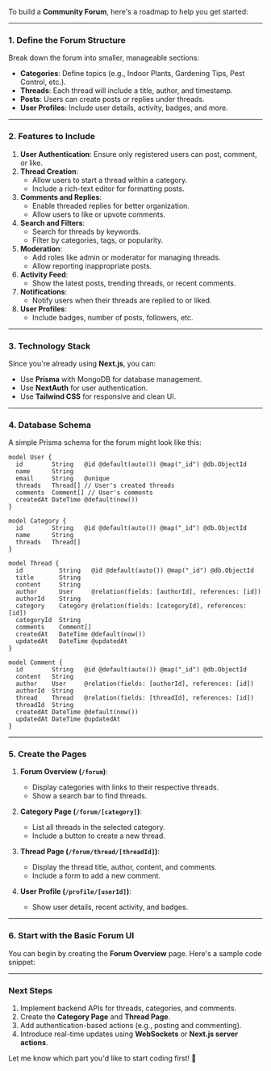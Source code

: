 To build a **Community Forum**, here's a roadmap to help you get started:

---

### **1. Define the Forum Structure**
Break down the forum into smaller, manageable sections:
- **Categories**: Define topics (e.g., Indoor Plants, Gardening Tips, Pest Control, etc.).
- **Threads**: Each thread will include a title, author, and timestamp.
- **Posts**: Users can create posts or replies under threads.
- **User Profiles**: Include user details, activity, badges, and more.

---

### **2. Features to Include**
1. **User Authentication**: Ensure only registered users can post, comment, or like.
2. **Thread Creation**:
   - Allow users to start a thread within a category.
   - Include a rich-text editor for formatting posts.
3. **Comments and Replies**:
   - Enable threaded replies for better organization.
   - Allow users to like or upvote comments.
4. **Search and Filters**:
   - Search for threads by keywords.
   - Filter by categories, tags, or popularity.
5. **Moderation**:
   - Add roles like admin or moderator for managing threads.
   - Allow reporting inappropriate posts.
6. **Activity Feed**:
   - Show the latest posts, trending threads, or recent comments.
7. **Notifications**:
   - Notify users when their threads are replied to or liked.
8. **User Profiles**:
   - Include badges, number of posts, followers, etc.

---

### **3. Technology Stack**
Since you're already using **Next.js**, you can:
- Use **Prisma** with MongoDB for database management.
- Use **NextAuth** for user authentication.
- Use **Tailwind CSS** for responsive and clean UI.

---

### **4. Database Schema**
A simple Prisma schema for the forum might look like this:

```prisma
model User {
  id        String   @id @default(auto()) @map("_id") @db.ObjectId
  name      String
  email     String   @unique
  threads   Thread[] // User's created threads
  comments  Comment[] // User's comments
  createdAt DateTime @default(now())
}

model Category {
  id        String   @id @default(auto()) @map("_id") @db.ObjectId
  name      String
  threads   Thread[]
}

model Thread {
  id          String   @id @default(auto()) @map("_id") @db.ObjectId
  title       String
  content     String
  author      User     @relation(fields: [authorId], references: [id])
  authorId    String
  category    Category @relation(fields: [categoryId], references: [id])
  categoryId  String
  comments    Comment[]
  createdAt   DateTime @default(now())
  updatedAt   DateTime @updatedAt
}

model Comment {
  id        String   @id @default(auto()) @map("_id") @db.ObjectId
  content   String
  author    User     @relation(fields: [authorId], references: [id])
  authorId  String
  thread    Thread   @relation(fields: [threadId], references: [id])
  threadId  String
  createdAt DateTime @default(now())
  updatedAt DateTime @updatedAt
}
```

---

### **5. Create the Pages**
1. **Forum Overview (`/forum`)**:
   - Display categories with links to their respective threads.
   - Show a search bar to find threads.

2. **Category Page (`/forum/[category]`)**:
   - List all threads in the selected category.
   - Include a button to create a new thread.

3. **Thread Page (`/forum/thread/[threadId]`)**:
   - Display the thread title, author, content, and comments.
   - Include a form to add a new comment.

4. **User Profile (`/profile/[userId]`)**:
   - Show user details, recent activity, and badges.

---

### **6. Start with the Basic Forum UI**
You can begin by creating the **Forum Overview** page. Here's a sample code snippet:


---

### **Next Steps**
1. Implement backend APIs for threads, categories, and comments.
2. Create the **Category Page** and **Thread Page**.
3. Add authentication-based actions (e.g., posting and commenting).
4. Introduce real-time updates using **WebSockets** or **Next.js server actions**.

Let me know which part you'd like to start coding first! 🌿